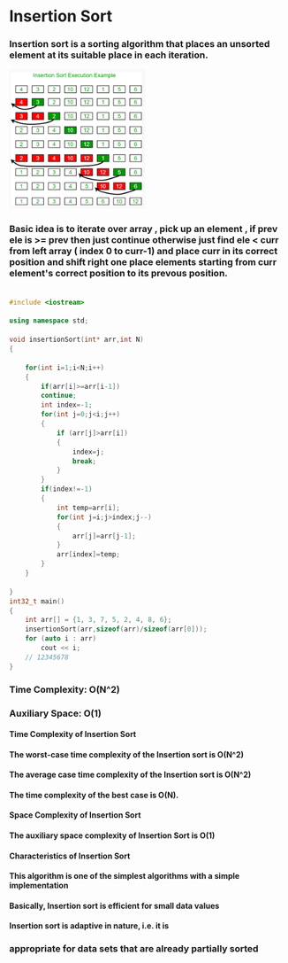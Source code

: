 # Insertion Sort
### Insertion sort is a sorting algorithm that places an unsorted element at its suitable place in each iteration.

![Alt text](image1.png)


### Basic idea is to iterate over array , pick up  an element , if prev ele is >= prev  then just continue otherwise just find ele < curr   from left array ( index 0 to curr-1) and place curr   in its correct position and shift right one place elements starting from curr element's  correct position to  its prevous position.
```C++

#include <iostream>

using namespace std;

void insertionSort(int* arr,int N)
{   
    
    for(int i=1;i<N;i++)
    {   
        if(arr[i]>=arr[i-1])
        continue;
        int index=-1;
        for(int j=0;j<i;j++)
        {
            if (arr[j]>arr[i])
            {
                index=j;
                break;
            }
        }
        if(index!=-1)
        {   
            int temp=arr[i];
            for(int j=i;j>index;j--)
            {
                arr[j]=arr[j-1];
            }
            arr[index]=temp;
        }
    }

}
int32_t main()
{
    int arr[] = {1, 3, 7, 5, 2, 4, 8, 6};
    insertionSort(arr,sizeof(arr)/sizeof(arr[0]));
    for (auto i : arr)
        cout << i;
    // 12345678
}


```


### Time Complexity: O(N^2) 
### Auxiliary Space: O(1)

#### Time Complexity of Insertion Sort
#### The worst-case time complexity of the Insertion sort is O(N^2)
#### The average case time complexity of the Insertion sort is O(N^2)
#### The time complexity of the best case is O(N).
#### Space Complexity of Insertion Sort
#### The auxiliary space complexity of Insertion Sort is O(1)
#### 
#### Characteristics of Insertion Sort
#### This algorithm is one of the simplest algorithms with a simple implementation
#### Basically, Insertion sort is efficient for small data values
#### Insertion sort is adaptive in nature, i.e. it is 
### appropriate for data sets that are already partially sorted